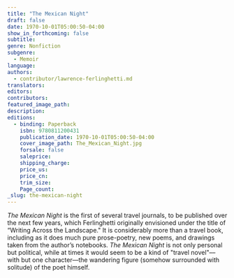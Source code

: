 ```yaml
---
title: "The Mexican Night"
draft: false
date: 1970-10-01T05:00:50-04:00
show_in_forthcoming: false
subtitle:
genre: Nonfiction
subgenre:
  - Memoir
language:
authors:
  - contributor/lawrence-ferlinghetti.md
translators:
editors:
contributors:
featured_image_path:
description:
editions:
  - binding: Paperback
    isbn: 9780811200431
    publication_date: 1970-10-01T05:00:50-04:00
    cover_image_path: The_Mexican_Night.jpg
    forsale: false
    saleprice:
    shipping_charge:
    price_us:
    price_cn:
    trim_size:
    Page_count:
_slug: the-mexican-night
---
```


_The Mexican Night_ is the first of several travel journals, to be published over the next few years, which Ferlinghetti originally envisioned under the title of “Writing Across the Landscape." It is considerably more than a travel book, including as it does much pure prose-poetry, new poems, and drawings taken from the author’s notebooks. _The Mexican Night_ is not only personal but political, while at times it would seem to be a kind of "travel novel"––with but one character––the wandering figure (somehow surrounded with solitude) of the poet himself.

